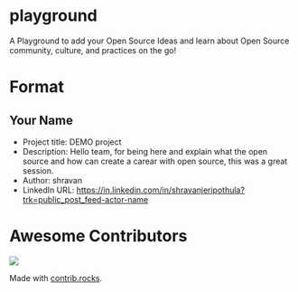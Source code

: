 # playground
A Playground to add your Open Source Ideas and learn about Open Source community, culture, and practices on the go!

# Format
## Your Name
- Project title: DEMO project
- Description:  Hello team, for being here and explain what the open source and  how can create a carear with open source, this was a great session. 
- Author: shravan 
- LinkedIn URL:  https://in.linkedin.com/in/shravanjeripothula?trk=public_post_feed-actor-name

# Awesome Contributors
<a href="https://github.com/VizagOSM/playground/graphs/contributors">
  <img src="https://contrib.rocks/image?repo=VizagOSM/playground" />
</a>

Made with [contrib.rocks](https://contrib.rocks).
